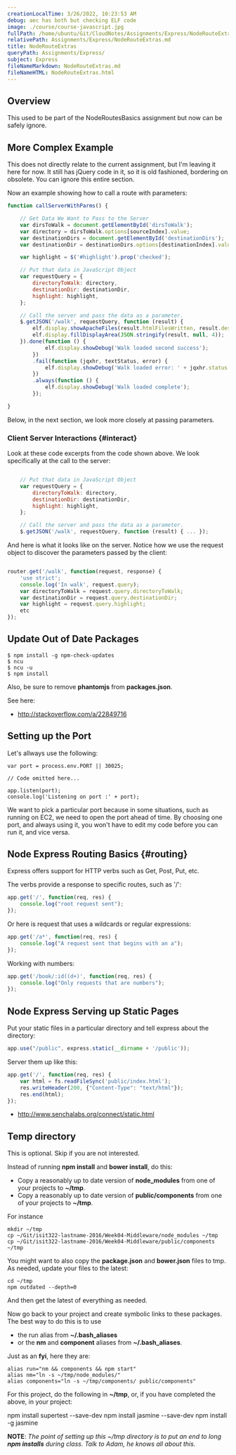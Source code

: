 ```yaml
---
creationLocalTime: 3/26/2022, 10:23:53 AM
debug: aec has both but checking ELF code
image: ./course/course-javascript.jpg
fullPath: /home/ubuntu/Git/CloudNotes/Assignments/Express/NodeRouteExtras.md
relativePath: Assignments/Express/NodeRouteExtras.md
title: NodeRouteExtras
queryPath: Assignments/Express/
subject: Express
fileNameMarkdown: NodeRouteExtras.md
fileNameHTML: NodeRouteExtras.html
---
```



<!-- toc -->
<!-- tocstop -->

## Overview

This used to be part of the NodeRoutesBasics assignment but now can be safely ignore.

## More Complex Example

This does not directly relate to the current assignment, but I'm leaving it here for now. It still has jQuery code in it, so it is old fashioned, bordering on obsolete. You can ignore this entire section.

Now an example showing how to call a route with parameters:

```javascript
function callServerWithParms() {

	// Get Data We Want to Pass to the Server
	var dirsToWalk = document.getElementById('dirsToWalk');
	var directory = dirsToWalk.options[sourceIndex].value;
	var destinationDirs = document.getElementById('destinationDirs');
	var destinationDir = destinationDirs.options[destinationIndex].value;

	var highlight = $('#highlight').prop('checked');

	// Put that data in JavaScript Object
	var requestQuery = {
		directoryToWalk: directory,
		destinationDir: destinationDir,
		highlight: highlight,
	};

	// Call the server and pass the data as a parameter.
	$.getJSON('/walk', requestQuery, function (result) {
		elf.display.showApacheFiles(result.htmlFilesWritten, result.destinationDir);
		elf.display.fillDisplayArea(JSON.stringify(result, null, 4));
	}).done(function () {
			elf.display.showDebug('Walk loaded second success');
		})
		.fail(function (jqxhr, textStatus, error) {
			elf.display.showDebug('Walk loaded error: ' + jqxhr.status + ' ' + textStatus + ' ' + error);
		})
		.always(function () {
			elf.display.showDebug('Walk loaded complete');
		});

}
```

Below, in the next section, we look more closely at passing parameters.


### Client Server Interactions {#interact}


Look at these code excerpts from the code shown above. We look specifically at the call to the server:

```javascript

	// Put that data in JavaScript Object
	var requestQuery = {
		directoryToWalk: directory,
		destinationDir: destinationDir,
		highlight: highlight,
	};

	// Call the server and pass the data as a parameter.
	$.getJSON('/walk', requestQuery, function (result) { ... });

```

And here is what it looks like on the server. Notice how we
use the request object to discover the parameters passed
by the client:

```javascript

router.get('/walk', function(request, response) {
    'use strict';
    console.log('In walk', request.query);
    var directoryToWalk = request.query.directoryToWalk;
    var destinationDir = request.query.destinationDir;
    var highlight = request.query.highlight;
    etc
});
```

## Update Out of Date Packages

```
$ npm install -g npm-check-updates
$ ncu
$ ncu -u
$ npm install
```

Also, be sure to remove **phantomjs** from **packages.json**.

See here:

- <http://stackoverflow.com/a/22849716>

## Setting up the Port

Let's allways use the following:

```
var port = process.env.PORT || 30025;

// Code omitted here...

app.listen(port);
console.log('Listening on port :' + port);  
```

We want to pick a particular port because in some situations, such as running on
EC2, we need to open the port ahead of time. By choosing one port, and always
using it, you won't have to edit my code before you can run it, and vice versa.

## Node Express Routing Basics {#routing}

Express offers support for HTTP verbs such as Get, Post, Put, etc.

The verbs provide a response to specific routes, such as '/':

```javascript
app.get('/', function(req, res) {
    console.log("root request sent");
});
```

Or here is request that uses a wildcards or regular expressions:

```javascript
app.get('/a*', function(req, res) {
    console.log("A request sent that begins with an a");
});
```

Working with numbers:

```JavaScript
app.get('/book/:id((d+)', function(req, res) {
    console.log("Only requests that are numbers");
});
```

## Node Express Serving up Static Pages

Put your static files in a particular directory and tell express about the
directory:

```javascript
app.use("/public", express.static(__dirname + '/public'));
```

Server them up like this:

```javascript
app.get('/', function(req, res) {
    var html = fs.readFileSync('public/index.html');
    res.writeHeader(200, {"Content-Type": "text/html"});
    res.end(html);
});
```

- <http://www.senchalabs.org/connect/static.html>

## Temp directory

This is optional. Skip if you are not interested.

Instead of running **npm install** and **bower install**, do this:

- Copy a reasonably up to date version of **node_modules** from one of your projects to **~/tmp**.
- Copy a reasonably up to date version of **public/components** from one of your projects to **~/tmp**.

For instance

    mkdir ~/tmp
    cp ~/Git/isit322-lastname-2016/Week04-Middleware/node_modules ~/tmp
    cp ~/Git/isit322-lastname-2016/Week04-Middleware/public/components ~/tmp

You might want to also copy the **package.json** and **bower.json** files to tmp. As needed, update your files to the latest:

    cd ~/tmp
    npm outdated --depth=0

And then get the latest of everything as needed.

Now go back to your project and create symbolic links to these packages. The best way to do this is to use

- the run alias from **~/.bash_aliases**
- or the **nm** and **component** aliases from **~/.bash_aliases**.

Just as an **fyi**, here they are:

    alias run="nm && components && npm start"
    alias nm="ln -s ~/tmp/node_modules/"
    alias components="ln -s ~/tmp/components/ public/components"


For this project, do the following in **~/tmp**, or, if you have completed the above, in your project:

  npm install supertest --save-dev
  npm install jasmine --save-dev
  npm install -g jasmine

**NOTE**: *The point of setting up this ~/tmp directory is to put an end to long **npm installs** during class. Talk to Adam, he knows all about this.*

<!--       -->
<!-- links -->
<!--       -->

[exp]: https://expressjs.com/en/guide/routing.html
[fapi]: https://developer.mozilla.org/en-US/docs/Web/API/Fetch_API
[fo]: https://developer.mozilla.org/en-US/docs/Web/API/Fetch_API/Using_Fetch#Making_fetch_requests
[ic]: https://developer.mozilla.org/en-US/docs/Web/HTML/Element/input/text
[icn]: https://developer.mozilla.org/en-US/docs/Web/HTML/Element/input/number
[jol]: https://developer.mozilla.org/en-US/docs/Web/JavaScript/Guide/Grammar_and_types#Object_literals
[jqg]: http://api.jquery.com/jquery.getjson/
[jspr]: https://developer.mozilla.org/en-US/docs/Web/JavaScript/Reference/Global_Objects/Promise
[json]: https://www.json.org/
[jsonparse]: https://developer.mozilla.org/en-US/docs/Web/JavaScript/Reference/Global_Objects/JSON/parse
[jsonstr]: https://developer.mozilla.org/en-US/docs/Web/JavaScript/Reference/Global_Objects/JSON/stringify   
[nodejs]: https://nodejs.org/en/about/
[nr1]:https://github.com/charliecalvert/JsObjects/tree/master/JavaScript/NodeCode/NodeRoutes01
[nr2]: https://github.com/charliecalvert/JsObjects/tree/master/JavaScript/NodeCode/NodeRoutes02
[nrm]: https://s3.amazonaws.com/bucket01.elvenware.com/images/node-routes-meld.png
[tcpip]: https://en.wikipedia.org/wiki/Internet_protocol_suite

[resla]: https://www.elvenware.com/teach/assignments/react/ReactEsLint.html
[tldrev]: https://www.elvenware.com/teach/assignments/react/ReactEsLint.html#video
